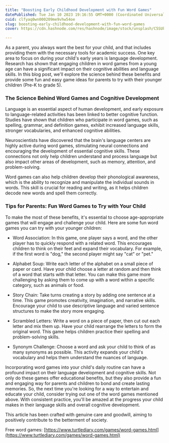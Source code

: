 ```yaml
---
title: "Boosting Early Childhood Development with Fun Word Games"
datePublished: Tue Jan 10 2023 19:16:55 GMT+0000 (Coordinated Universal Time)
cuid: clfyaq0wn000209me9vhw54oe
slug: boosting-early-childhood-development-with-fun-word-games
cover: https://cdn.hashnode.com/res/hashnode/image/stock/unsplash/C5SUkYZT7nU/upload/3bebf01845d650ffd6f767cd0226d6bf.jpeg

---
```


As a parent, you always want the best for your child, and that includes providing them with the necessary tools for academic success. One key area to focus on during your child's early years is language development. Research has shown that engaging children in word games from a young age can have a significant impact on their cognitive abilities and language skills. In this blog post, we'll explore the science behind these benefits and provide some fun and easy game ideas for parents to try with their younger children (Pre-K to grade 5).

### The Science Behind Word Games and Cognitive Development

Language is an essential aspect of human development, and early exposure to language-related activities has been linked to better cognitive function. Studies have shown that children who participate in word games, such as spelling, grammar, and definition games, exhibit increased language skills, stronger vocabularies, and enhanced cognitive abilities.

Neuroscientists have discovered that the brain's language centers are highly active during word games, stimulating neural connections and encouraging the development of essential cognitive skills. These connections not only help children understand and process language but also impact other areas of development, such as memory, attention, and problem-solving.

Word games can also help children develop their phonological awareness, which is the ability to recognize and manipulate the individual sounds in words. This skill is crucial for reading and writing, as it helps children decode new words and spell them correctly.

### Tips for Parents: Fun Word Games to Try with Your Child

To make the most of these benefits, it's essential to choose age-appropriate games that will engage and challenge your child. Here are some fun word games you can try with your younger children:

* Word Association: In this game, one player says a word, and the other player has to quickly respond with a related word. This encourages children to think on their feet and expand their vocabulary. For example, if the first word is "dog," the second player might say "cat" or "pet."
    
* Alphabet Soup: Write each letter of the alphabet on a small piece of paper or card. Have your child choose a letter at random and then think of a word that starts with that letter. You can make this game more challenging by asking them to come up with a word within a specific category, such as animals or food.
    
* Story Chain: Take turns creating a story by adding one sentence at a time. This game promotes creativity, imagination, and narrative skills. Encourage your child to use descriptive language and varied sentence structures to make the story more engaging.
    
* Scrambled Letters: Write a word on a piece of paper, then cut out each letter and mix them up. Have your child rearrange the letters to form the original word. This game helps children practice their spelling and problem-solving skills.
    
* Synonym Challenge: Choose a word and ask your child to think of as many synonyms as possible. This activity expands your child's vocabulary and helps them understand the nuances of language.
    

Incorporating word games into your child's daily routine can have a profound impact on their language development and cognitive skills. Not only do these games offer educational benefits, but they also provide a fun and engaging way for parents and children to bond and create lasting memories. So, the next time you're looking for a way to entertain and educate your child, consider trying out one of the word games mentioned above. With consistent practice, you'll be amazed at the progress your child makes in their language skills and overall cognitive development.

This article has been crafted with genuine care and goodwill, aiming to positively contribute to the betterment of society.

Free word games: [https://www.turtlediary.com/games/word-games.html](https://www.turtlediary.com/games/word-games.html)